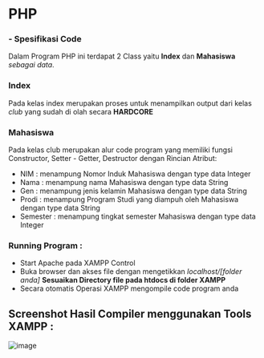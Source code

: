 # PHP
### - Spesifikasi Code

Dalam Program PHP ini terdapat 2 Class yaitu **Index** dan **Mahasiswa** *sebagai data*.

### Index
  Pada kelas index merupakan proses untuk menampilkan output dari kelas *club* yang sudah di olah secara **HARDCORE**
### Mahasiswa
  Pada kelas club merupakan alur code program yang memiliki fungsi Constructor, Setter - Getter, Destructor dengan Rincian Atribut:
  - NIM : menampung Nomor Induk Mahasiswa dengan type data Integer
  - Nama : menampung nama Mahasiswa dengan type data String
  - Gen : menampung jenis kelamin Mahasiswa dengan type data String
  - Prodi : menampung Program Studi yang diampuh oleh Mahasiswa dengan type data String
  - Semester : menampung tingkat semester Mahasiswa dengan type data Integer

### Running Program :
  - Start Apache pada XAMPP Control
  - Buka browser dan akses file dengan mengetikkan *localhost/[folder anda]* **Sesuaikan Directory file pada htdocs di folder XAMPP**
  - Secara otomatis Operasi XAMPP mengompile code program anda

## Screenshot Hasil Compiler menggunakan Tools **XAMPP** :

![image](https://user-images.githubusercontent.com/99385328/153928632-65858f75-7525-4076-a3dd-5cb584a4bc45.png)


